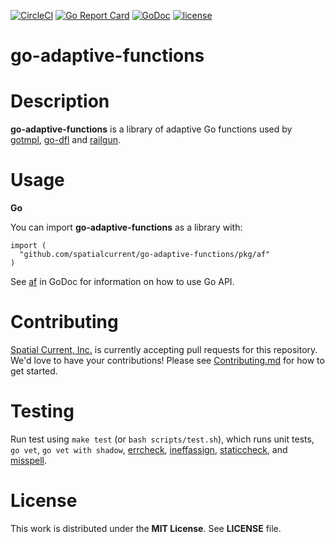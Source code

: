 [![CircleCI](https://circleci.com/gh/spatialcurrent/go-adaptive-functions/tree/master.svg?style=svg)](https://circleci.com/gh/spatialcurrent/go-adaptive-functions/tree/master) [![Go Report Card](https://goreportcard.com/badge/spatialcurrent/go-adaptive-functions)](https://goreportcard.com/report/spatialcurrent/go-adaptive-functions)  [![GoDoc](https://godoc.org/github.com/spatialcurrent/go-adaptive-functions?status.svg)](https://godoc.org/github.com/spatialcurrent/go-adaptive-functions) [![license](http://img.shields.io/badge/license-MIT-red.svg?style=flat)](https://github.com/spatialcurrent/go-adaptive-functions/blob/master/LICENSE.md)

# go-adaptive-functions

# Description

**go-adaptive-functions** is a library of adaptive Go functions used by [gotmpl](https://github.com/spatialcurrent/gotmpl), [go-dfl](https://github.com/spatialcurrent/go-dfl) and [railgun](https://github.com/spatialcurrent/railgun).

# Usage

**Go**

You can import **go-adaptive-functions** as a library with:

```
import (
  "github.com/spatialcurrent/go-adaptive-functions/pkg/af"
)
```

See [af](https://godoc.org/github.com/spatialcurrent/go-adaptive-functions/pkg/af) in GoDoc for information on how to use Go API.

# Contributing

[Spatial Current, Inc.](https://spatialcurrent.io) is currently accepting pull requests for this repository.  We'd love to have your contributions!  Please see [Contributing.md](https://github.com/spatialcurrent/go-adaptive-functions/blob/master/CONTRIBUTING.md) for how to get started.

# Testing

Run test using `make test` (or `bash scripts/test.sh`), which runs unit tests, `go vet`, `go vet with shadow`, [errcheck](https://github.com/kisielk/errcheck), [ineffassign](https://github.com/gordonklaus/ineffassign), [staticcheck](https://staticcheck.io/), and [misspell](https://github.com/client9/misspell).

# License

This work is distributed under the **MIT License**.  See **LICENSE** file.
